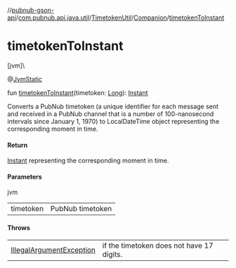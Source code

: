 //[pubnub-gson-api](../../../../index.md)/[com.pubnub.api.java.util](../../index.md)/[TimetokenUtil](../index.md)/[Companion](index.md)/[timetokenToInstant](timetoken-to-instant.md)

# timetokenToInstant

[jvm]\

@[JvmStatic](https://kotlinlang.org/api/core/kotlin-stdlib/kotlin.jvm/-jvm-static/index.html)

fun [timetokenToInstant](timetoken-to-instant.md)(timetoken: [Long](https://kotlinlang.org/api/core/kotlin-stdlib/kotlin/-long/index.html)): [Instant](https://docs.oracle.com/javase/8/docs/api/java/time/Instant.html)

Converts a PubNub timetoken (a unique identifier for each message sent and received in a PubNub channel that is a number of 100-nanosecond intervals since January 1, 1970) to LocalDateTime object representing the corresponding moment in time.

#### Return

[Instant](https://docs.oracle.com/javase/8/docs/api/java/time/Instant.html) representing the corresponding moment in time.

#### Parameters

jvm

| | |
|---|---|
| timetoken | PubNub timetoken |

#### Throws

| | |
|---|---|
| [IllegalArgumentException](https://kotlinlang.org/api/core/kotlin-stdlib/kotlin/-illegal-argument-exception/index.html) | if the timetoken does not have 17 digits. |
